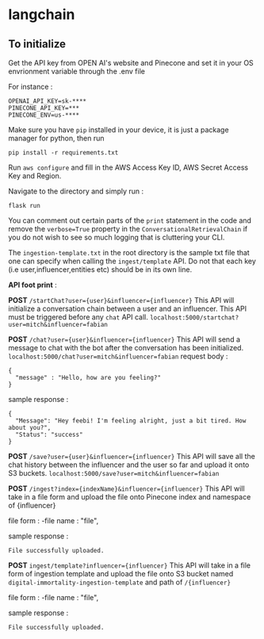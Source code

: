 # langchain

## To initialize

Get the API key from OPEN AI's website and Pinecone and set it in your OS envrionment variable through the .env file

For instance : 

```
OPENAI_API_KEY=sk-****
PINECONE_API_KEY=***
PINECONE_ENV=us-****
```

Make sure you have `pip` installed in your device, it is just a package manager for python, then run

```
pip install -r requirements.txt
```

Run `aws configure` and fill in the AWS Access Key ID, AWS Secret Access Key and Region.

Navigate to the  directory and simply run :
```
flask run
```

You can comment out certain parts of the `print` statement in the code and remove the `verbose=True` property in the `ConversationalRetrievalChain` if you do not wish to see so much logging that is cluttering your CLI.

The `ingestion-template.txt` in the root directory is the sample txt file that one can specify when calling the `ingest/template` API. Do not that each key (i.e user,influencer,entities etc) should be in its own line.

**API foot print** : 

**POST** `/startChat?user={user}&influencer={influencer}`
This API will initialize a conversation chain between a user and an influencer. This API must be triggered before any `chat` API call.
`localhost:5000/startchat?user=mitch&influencer=fabian`

**POST** `/chat?user={user}&influencer={influencer}` 
This API will send a message to chat with the bot after the conversation has been initialized.
`localhost:5000/chat?user=mitch&influencer=fabian`
request body : 
```
{
  "message" : "Hello, how are you feeling?"
}
```

sample response : 
```
{
  "Message": "Hey feebi! I'm feeling alright, just a bit tired. How about you?",
  "Status": "success"
}
```

**POST** `/save?user={user}&influencer={influencer}` 
This API will save all the chat history between the influencer and the user so far and upload it onto S3 buckets.
`localhost:5000/save?user=mitch&influencer=fabian`



**POST** `/ingest?index={indexName}&influencer={influencer}`
This API will take in a file form and upload the file onto Pinecone index and namespace of {influencer}

file form : 
-file name : "file", 

sample response : 
```
File successfully uploaded.
```

**POST** `ingest/template?influencer={influencer}`
This API will take in a file form of ingestion template and upload the file onto S3 bucket named `digital-immortality-ingestion-template` and path of `/{influencer}`

file form : 
-file name : "file", 

sample response : 
```
File successfully uploaded.
```







